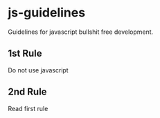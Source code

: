 # js-guidelines
Guidelines for javascript bullshit free development.

## 1st Rule

Do not use javascript

## 2nd Rule

Read first rule
